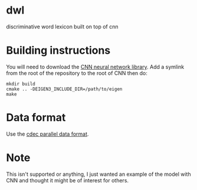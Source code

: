 # dwl
discriminative word lexicon built on top of cnn

# Building instructions

You will need to download the [CNN neural network library](https://github.com/clab/cnn). Add a symlink from the root of the repository to the root of CNN then do:

    mkdir build
    cmake .. -DEIGEN3_INCLUDE_DIR=/path/to/eigen
    make

# Data format

Use the [cdec parallel data format](http://www.cdec-decoder.org/guide/fast_align.html).

# Note

This isn't supported or anything, I just wanted an example of the model with CNN and thought it might be of interest for others.

